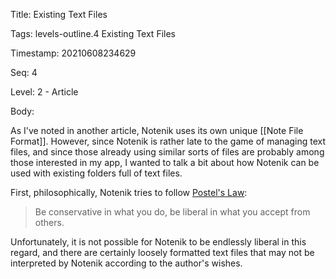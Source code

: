 Title:  Existing Text Files

Tags:   levels-outline.4 Existing Text Files

Timestamp: 20210608234629

Seq:    4

Level:  2 - Article

Body: 

As I've noted in another article, Notenik uses its own unique [[Note File Format]]. However, since Notenik is rather late to the game of managing text files, and since those already using similar sorts of files are probably among those interested in my app, I wanted to talk a bit about how Notenik can be used with existing folders full of text files. 

First, philosophically, Notenik tries to follow [Postel's Law](https://en.wikipedia.org/wiki/Robustness_principle):

> Be conservative in what you do, be liberal in what you accept from others. 

Unfortunately, it is not possible for Notenik to be endlessly liberal in this regard, and there are certainly loosely formatted text files that may not be interpreted by Notenik according to the author's wishes.
